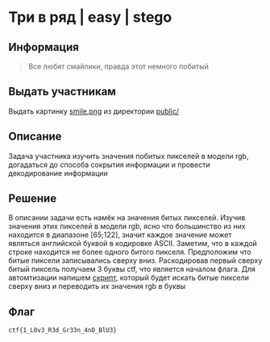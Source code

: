 # Три в ряд | easy | stego

## Информация
> Все любят смайлики, правда этот немного побитый

## Выдать участникам
Выдать картинку [smile.png](public/smile.png) из директории [public/](public/)

## Описание
Задача участника изучить значения побитых пикселей в модели rgb, догадаться до способа сокрытия информации и провести декодирование информации

## Решение
В описании задачи есть намёк на значения битых пикселей. Изучив значения этих пикселей в модели rgb, ясно что большинство из них находится в диапазоне [65;122], значит каждое значение может являться английской буквой в кодировке ASCII. Заметим, что в каждой строке находится не более одного битого пикселя. Предположим что битые пиксели записывались сверху вниз. Раскодировав первый сверху битый пиксель получаем 3 буквы ctf, что является началом флага. Для автомтизации напишем [скрипт](solve/solve.py), который будет искать битые пиксели сверху вниз и переводить их значения rgb в буквы

## Флаг
`ctf{1_L0v3_R3d_Gr33n_4nD_BlU3}`
